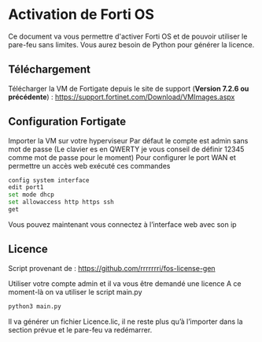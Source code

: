 # Activation de Forti OS

Ce document va vous permettre d'activer Forti OS et de pouvoir utiliser le pare-feu sans limites.
Vous aurez besoin de Python pour générer la licence.

## Téléchargement

Télécharger la VM de Fortigate depuis le site de support (**Version 7.2.6 ou précédente**) :
https://support.fortinet.com/Download/VMImages.aspx

## Configuration Fortigate

Importer la VM sur votre hyperviseur
Par défaut le compte est admin sans mot de passe
(Le clavier es en QWERTY je vous conseil de définir 12345 comme mot de passe pour le moment)
Pour configurer le port WAN et permettre un accès web exécuté ces commandes

```bash
config system interface
edit port1
set mode dhcp
set allowaccess http https ssh
get
```
Vous pouvez maintenant vous connectez à l’interface web avec son ip

## Licence

Script provenant de : https://github.com/rrrrrrri/fos-license-gen

Utiliser votre compte admin et il va vous être demandé une licence
A ce moment-là on va utiliser le script main.py
```bash
python3 main.py
```
Il va générer un fichier Licence.lic, il ne reste plus qu’à l’importer dans la section prévue et le pare-feu va redémarrer.
